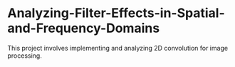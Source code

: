 # Analyzing-Filter-Effects-in-Spatial-and-Frequency-Domains
This project involves implementing and analyzing 2D convolution for image processing. 
